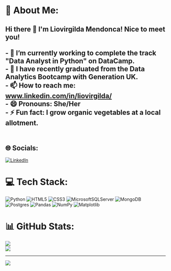 # 💫 About Me:
## Hi there 👋 I'm Liovirgilda Mendonca! Nice to meet you!<br><br>- 🔭 I’m currently working to complete the track "Data Analyst in Python" on DataCamp.<br>- 🌱 I have recently graduated from the Data Analytics Bootcamp with Generation UK.<br>- 📫 How to reach me: www.linkedin.com/in/liovirgilda/<br>- 😄 Pronouns: She/Her<br>- ⚡ Fun fact: I grow organic vegetables at a local allotment.<br><br>


## 🌐 Socials:
[![LinkedIn](https://img.shields.io/badge/LinkedIn-%230077B5.svg?logo=linkedin&logoColor=white)](https://linkedin.com/in/liovirgilda) 

# 💻 Tech Stack:
![Python](https://img.shields.io/badge/python-3670A0?style=for-the-badge&logo=python&logoColor=ffdd54) ![HTML5](https://img.shields.io/badge/html5-%23E34F26.svg?style=for-the-badge&logo=html5&logoColor=white) ![CSS3](https://img.shields.io/badge/css3-%231572B6.svg?style=for-the-badge&logo=css3&logoColor=white) ![MicrosoftSQLServer](https://img.shields.io/badge/Microsoft%20SQL%20Server-CC2927?style=for-the-badge&logo=microsoft%20sql%20server&logoColor=white) ![MongoDB](https://img.shields.io/badge/MongoDB-%234ea94b.svg?style=for-the-badge&logo=mongodb&logoColor=white) ![Postgres](https://img.shields.io/badge/postgres-%23316192.svg?style=for-the-badge&logo=postgresql&logoColor=white) ![Pandas](https://img.shields.io/badge/pandas-%23150458.svg?style=for-the-badge&logo=pandas&logoColor=white) ![NumPy](https://img.shields.io/badge/numpy-%23013243.svg?style=for-the-badge&logo=numpy&logoColor=white) ![Matplotlib](https://img.shields.io/badge/Matplotlib-%23ffffff.svg?style=for-the-badge&logo=Matplotlib&logoColor=black)
# 📊 GitHub Stats:
![](https://nirzak-streak-stats.vercel.app/?user=liovirgilda&theme=dark&hide_border=true)<br/>
![](https://github-readme-stats.vercel.app/api/top-langs/?username=liovirgilda&theme=dark&hide_border=true&include_all_commits=true&count_private=true&layout=compact)

---
[![](https://visitcount.itsvg.in/api?id=liovirgilda&icon=0&color=0)](https://visitcount.itsvg.in)

<!-- Proudly created with GPRM ( https://gprm.itsvg.in ) -->
